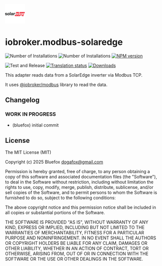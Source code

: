 <img src="admin/modbus-solaredge.svg" width="64">

# iobroker.modbus-solaredge

![Number of Installations](http://iobroker.live/badges/modbus-solaredge-installed.svg)
![Number of Installations](http://iobroker.live/badges/modbus-solaredge-stable.svg)
[![NPM version](http://img.shields.io/npm/v/iobroker.modbus-solaredge.svg)](https://www.npmjs.com/package/iobroker.modbus-solaredge)

![Test and Release](https://github.com/ioBroker/iobroker.modbus-solaredge/workflows/Test%20and%20Release/badge.svg)
[![Translation status](https://weblate.iobroker.net/widgets/adapters/-/modbus-solaredge/svg-badge.svg)](https://weblate.iobroker.net/engage/adapters/?utm_source=widget)
[![Downloads](https://img.shields.io/npm/dm/iobroker.modbus-solaredge.svg)](https://www.npmjs.com/package/iobroker.modbus-solaredge)

This adapter reads data from a SolarEdge inverter via Modbus TCP.

It uses [@iobroker/modbus](https://github.com/ioBroker/modbus) library to read the data.

<!--
	### **WORK IN PROGRESS**
-->
## Changelog

### **WORK IN PROGRESS**
* (bluefox) initial commit

## License
The MIT License (MIT)

Copyright (c) 2025 Bluefox <dogafox@gmail.com>

Permission is hereby granted, free of charge, to any person obtaining a copy
of this software and associated documentation files (the "Software"), to deal
in the Software without restriction, including without limitation the rights
to use, copy, modify, merge, publish, distribute, sublicense, and/or sell
copies of the Software, and to permit persons to whom the Software is
furnished to do so, subject to the following conditions:

The above copyright notice and this permission notice shall be included in
all copies or substantial portions of the Software.

THE SOFTWARE IS PROVIDED "AS IS", WITHOUT WARRANTY OF ANY KIND, EXPRESS OR
IMPLIED, INCLUDING BUT NOT LIMITED TO THE WARRANTIES OF MERCHANTABILITY,
FITNESS FOR A PARTICULAR PURPOSE AND NONINFRINGEMENT. IN NO EVENT SHALL THE
AUTHORS OR COPYRIGHT HOLDERS BE LIABLE FOR ANY CLAIM, DAMAGES OR OTHER
LIABILITY, WHETHER IN AN ACTION OF CONTRACT, TORT OR OTHERWISE, ARISING FROM,
OUT OF OR IN CONNECTION WITH THE SOFTWARE OR THE USE OR OTHER DEALINGS IN
THE SOFTWARE.
